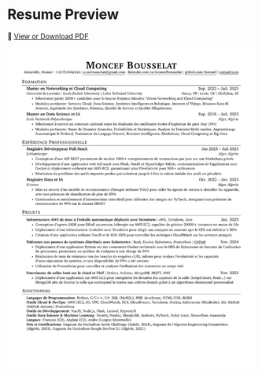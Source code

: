 # Resume Preview

📄 [View or Download PDF](./french-cloud.pdf)

![Resume Preview](./french-cloud_preview.png)

